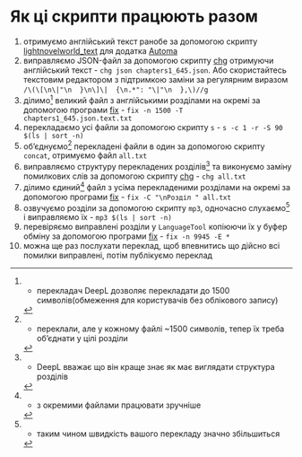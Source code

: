 # Як ці скрипти працюють разом

1. отримуємо англійський текст ранобе за допомогою скрипту [lightnovelworld_text](https://github.com/Medoo48/scripts/blob/main/lightnovelworld_text.automa.json) для додатка [Automa](https://www.automa.site/)
2. виправляємо JSON-файл за допомогою скрипту [chg](https://github.com/Medoo48/scripts/blob/main/chg_usage.md) отримуючи англійський текст - `chg json chapters1_645.json`. Або скористайтесь текстовим редактором з підтримкою заміни за регулярним виразом `/\(\[\n\|"\n  }\n\]\|  {\n.*": "\|"\n  },\)//g`
3. ділимо[^1] великий файл з англійськими розділами на окремі за допомогою програми [fix](https://github.com/Medoo48/scripts/blob/main/fix_usage.md) - `fix -n 1500 -T chapters1_645.json.text.txt`
4. перекладаємо усі файли за допомогою скрипту `s` - `s -c 1 -r -S 90 $(ls | sort -n)`
5. обʼєднуємо[^2] перекладені файли в один за допомогою скрипту `concat`, отримуємо файл `all.txt`
6. виправляємо структуру перекладених розділів[^3] та виконуємо заміну помилкових слів за допомогою скрипту [chg](https://github.com/Medoo48/scripts/blob/main/chg_usage.md) - `chg all.txt`
7. ділимо єдиний[^4] файл з усіма перекладеними розділами на окремі за допомогою програми [fix](https://github.com/Medoo48/scripts/blob/main/fix_usage.md) - `fix -C "\nРозділ " all.txt`
8. озвучуємо розділи за допомогою скрипту `mp3`, одночасно слухаємо[^5] і виправляємо їх - `mp3 $(ls | sort -n)`
9. перевіряємо виправлені розділи у `LanguageTool` копіюючи їх у буфер обміну за допомогою програми [fix](https://github.com/Medoo48/scripts/blob/main/fix_usage.md) - `fix -n 9945 -E *`
10. можна ще раз послухати переклад, щоб впевнитись що дійсно всі помилки виправлені, потім публікуємо переклад

[^1]: - перекладач DeepL дозволяє перекладати до 1500 символів(обмеження для користувачів без облікового запису)
[^2]: - переклали, але у кожному файлі ~1500 символів, тепер їх треба обʼєднати у цілі розділи
[^3]: - DeepL вважає що він краще знає як має виглядати структура розділів
[^4]: - з окремими файлами працювати зручніше
[^5]: - таким чином швидкість вашого перекладу значно збільшиться
